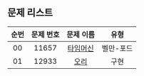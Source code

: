 ## 문제 리스트

|          순번          |       문제 번호         |        문제 이름         |        유형         |
| :-----: | :-----: | :-----: | :-----: | 
| 00 | 11657 | <a href="https://www.acmicpc.net/problem/11657">타임머신</a> | 벨만-포드 |
| 01 | 12933 | <a href="https://www.acmicpc.net/problem/12933">오리</a> | 구현 |
